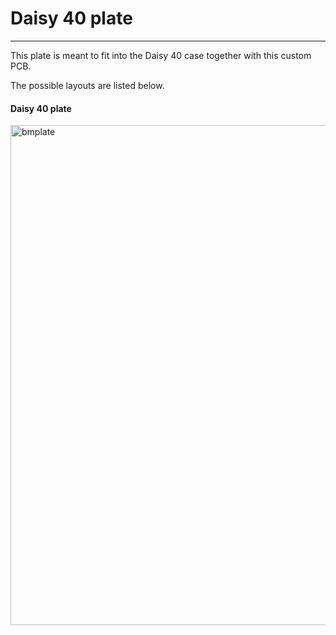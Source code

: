 # Daisy 40 plate

---

This plate is meant to fit into the Daisy 40 case together with this custom PCB.

The possible layouts are listed below.

#### Daisy 40 plate
<img src="https://i.imgur.com/4splEkt.png" alt="bmplate" width="800"/>
